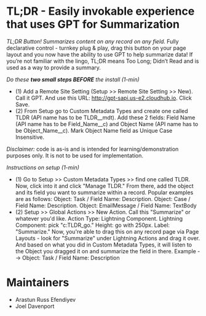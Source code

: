 # TL;DR - Easily invokable experience that uses GPT for Summarization

*TL;DR Button! Summarizes content on any record on any field.* Fully declarative control - turnkey plug & play, drag this button on your page layout and you now have the ability to use GPT to help summarize data! If you’re not familiar with the lingo, TL;DR means Too Long; Didn’t Read and is used as a way to provide a summary.

*Do these **two small steps BEFORE** the install (1-min)*
- (1) Add a Remote Site Setting (Setup >> Remote Site Setting >> New). Call it GPT. And use this URL: http://gpt-sapi.us-e2.cloudhub.io. Click Save.
- (2) From Setup go to Custom Metadata Types and create one called TLDR (API name has to be TLDR__mdt). Add these 2 fields: Field Name (API name has to be Field_Name__c) and Object Name (API name has to be Object_Name__c). Mark Object Name field as Unique Case Insensitive.

*Disclaimer:* code is as-is and is intended for learning/demonstration purposes only. It is not to be used for implementation.

*Instructions on setup (1-min)* 
- (1) Go to Setup >> Custom Metadata Types >> find one called TLDR. Now, click into it and click "Manage TLDR." From there, add the object and its field you want to summarize within a record. Popular examples are as follows: Object: Task / Field Name: Description. Object: Case / Field Name: Description. Object: EmailMessage / Field Name: TextBody
- (2) Setup >> Global Actions >> New Action. Call this "Summarize" or whatever you'd like. Action Type: Lightning Component. Lightning Component: pick "c:TLDR_go." Height: go with 250px. Label: "Summarize." Now, you're able to drag this on any record page via Page Layouts - look for "Summarize" under Lightning Actions and drag it over. And based on what you did in Custom Metadata Types, it will listen to the Object you dragged it on and summarize the field in there. Example --> Object: Task / Field Name: Description

# Maintainers
- Arastun Russ Efendiyev
- Joel Davenport
